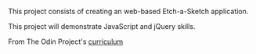 This project consists of creating an web-based Etch-a-Sketch application.

This project will demonstrate JavaScript and jQuery skills.

From The Odin Project's [curriculum](https://www.theodinproject.com/courses/web-development-101/lessons/javascript-and-jquery)

